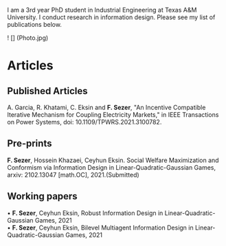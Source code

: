 
I am a 3rd year PhD student in Industrial Engineering at Texas A&M University. I conduct research in information design. Please see my list of publications below.

! [] (Photo.jpg)

# Articles
## Published Articles
A. Garcia, R. Khatami, C. Eksin and **F. Sezer**, "An Incentive Compatible Iterative Mechanism for Coupling Electricity Markets," in IEEE Transactions on Power Systems, doi: 10.1109/TPWRS.2021.3100782.
## Pre-prints
**F. Sezer**, Hossein Khazaei, Ceyhun Eksin. Social Welfare Maximization and Conformism via Information Design in Linear-Quadratic-Gaussian Games, arxiv: 2102.13047 [math.OC], 2021.(Submitted)
## Working papers

• **F. Sezer**, Ceyhun Eksin, Robust Information Design in Linear-Quadratic-Gaussian Games, 2021 <br />
• **F. Sezer**, Ceyhun Eksin, Bilevel Multiagent Information Design in Linear-Quadratic-Gaussian Games, 2021





